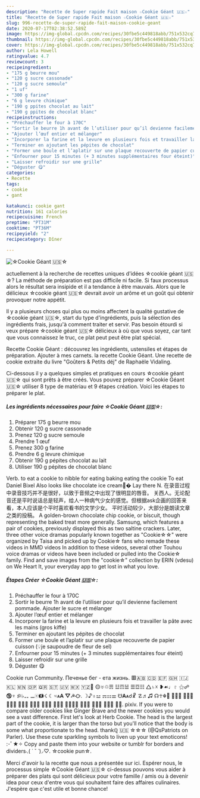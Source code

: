 ```yaml
---
description: "Recette de Super rapide Fait maison ☆Cookie Géant 🇺🇸☆"
title: "Recette de Super rapide Fait maison ☆Cookie Géant 🇺🇸☆"
slug: 996-recette-de-super-rapide-fait-maison-cookie-geant
date: 2020-07-17T02:38:52.589Z
image: https://img-global.cpcdn.com/recipes/30fbe5c449818abb/751x532cq70/☆cookie-geant-🇺🇸☆-photo-principale-de-la-recette.jpg
thumbnail: https://img-global.cpcdn.com/recipes/30fbe5c449818abb/751x532cq70/☆cookie-geant-🇺🇸☆-photo-principale-de-la-recette.jpg
cover: https://img-global.cpcdn.com/recipes/30fbe5c449818abb/751x532cq70/☆cookie-geant-🇺🇸☆-photo-principale-de-la-recette.jpg
author: Lela Howell
ratingvalue: 4.7
reviewcount: 3
recipeingredient:
- "175 g beurre mou"
- "120 g sucre cassonade"
- "120 g sucre semoule"
- "1 uf"
- "300 g farine"
- "6 g levure chimique"
- "190 g ppites chocolat au lait"
- "190 g ppites de chocolat blanc"
recipeinstructions:
- "Préchauffer le four à 170C"
- "Sortir le beurre 1h avant de l’utiliser pour qu’il devienne facilement pommade. Ajouter le sucre et mélanger"
- "Ajouter l’œuf entier et mélanger"
- "Incorporer la farine et la levure en plusieurs fois et travailler la pâte avec les mains (gros kiffe)"
- "Terminer en ajoutant les pépites de chocolat"
- "Former une boule et l’aplatir sur une plaque recouverte de papier cuisson (💡je saupoudre de fleur de sel)"
- "Enfourner pour 15 minutes (+ 3 minutes supplémentaires four éteint)"
- "Laisser refroidir sur une grille"
- "Déguster 😋"
categories:
- Recette
tags:
- cookie
- gant

katakunci: cookie gant 
nutrition: 161 calories
recipecuisine: French
preptime: "PT31M"
cooktime: "PT36M"
recipeyield: "2"
recipecategory: Dîner

---
```



![☆Cookie Géant 🇺🇸☆](https://img-global.cpcdn.com/recipes/30fbe5c449818abb/751x532cq70/☆cookie-geant-🇺🇸☆-photo-principale-de-la-recette.jpg)

actuellement à la recherche de recettes uniques d'idées ☆cookie géant 🇺🇸☆? La méthode de préparation est pas difficile ni facile. Si faux processus alors le résultat sera insipide et il a tendance à être mauvais. Alors que le délicieux ☆cookie géant 🇺🇸☆ devrait avoir un arôme et un goût qui obtenir provoquer notre appétit.

Il y a plusieurs choses qui plus ou moins affectent la qualité gustative de ☆cookie géant 🇺🇸☆, start du type d'ingrédients, puis la sélection des ingrédients frais, jusqu'à comment traiter et servir. Pas besoin étourdi si veux prépare ☆cookie géant 🇺🇸☆ délicieux à où que vous soyez, car tant que vous connaissez le truc, ce plat peut peut être plat spécial.

Recette Cookie Géant : découvrez les ingrédients, ustensiles et étapes de préparation. Ajouter à mes carnets. la recette Cookie Géant. Une recette de cookie extraite du livre &#34;Goûters &amp; Petits déj&#34; de Raphaële Vidaling.


Ci-dessous il y a quelques simples et pratiques en cours ☆cookie géant 🇺🇸☆ qui sont prêts à être créés. Vous pouvez préparer ☆Cookie Géant 🇺🇸☆ utiliser 8 type de matériau et 9 étapes création. Voici les étapes to préparer le plat.

<!--inarticleads1-->

##### Les ingrédients nécessaires pour faire ☆Cookie Géant 🇺🇸☆:

1. Préparer 175 g beurre mou
1. Obtenir 120 g sucre cassonade
1. Prenez 120 g sucre semoule
1. Prendre 1 œuf
1. Prenez 300 g farine
1. Prendre 6 g levure chimique
1. Obtenir 190 g pépites chocolat au lait
1. Utiliser 190 g pépites de chocolat blanc


Verb. to eat a cookie to nibble for eating baking eating the cookie To eat Daniel Bixel Also looks like chocolate ice cream💩� Lay there N. 在录音过程中录音技巧并不是很好，以致于音频之中出现了很明显的唇音。 关西人。无论配音还是平时说话总是轻声，给人一种病气少女的感觉。但根据ask企画的回答来看，本人应该是个平时喜欢看书的文学少女。 平时活动较少，大部分是朗读文章之类的投稿。 A golden-brown chocolate chip cookie, or biscuit, though representing the baked treat more generally. Samsung, which features a pair of cookies, previously displayed this as two saltine crackers. Later, three other voice dramas popularly known together as &#34;Cookie☆☆&#34; were organized by Taisa and picked up by Cookie☆ fans who remade these videos in MMD videos In addition to these videos, several other Touhou voice dramas or videos have been included or pulled into the Cookie☆ family. Find and save images from the &#34;cookie☆&#34; collection by ERIN (vdesu) on We Heart It, your everyday app to get lost in what you love. 

<!--inarticleads2-->

##### Étapes Créer ☆Cookie Géant 🇺🇸☆:

1. Préchauffer le four à 170C
1. Sortir le beurre 1h avant de l’utiliser pour qu’il devienne facilement pommade. Ajouter le sucre et mélanger
1. Ajouter l’œuf entier et mélanger
1. Incorporer la farine et la levure en plusieurs fois et travailler la pâte avec les mains (gros kiffe)
1. Terminer en ajoutant les pépites de chocolat
1. Former une boule et l’aplatir sur une plaque recouverte de papier cuisson (💡je saupoudre de fleur de sel)
1. Enfourner pour 15 minutes (+ 3 minutes supplémentaires four éteint)
1. Laisser refroidir sur une grille
1. Déguster 😋


Cookie run Community. Печенье бег - ета жизнь. 🟥🇦🇧 🇨🇩 🇪🇫 🇬🇭 🇮🇯 🇰🇱 🇲🇳 🇴🇵 🇶🇷 🇸🇹 🇺🇻 🇼🇽 🇾🇿🤍 🟡♅♲☴ ☳☶☱ ☰☲☷ 🛆♄☓ ❥☙♩♇ ⚝☍🕲♆ ♯♮♭⚋ ⚊🀅🗱☇ ☾♃🗚 ⛛☭⛮. ☽♪♁⚍ ⚎⚏⚌ ☋🗛☌☧ ☡♬♫ ☊☥☬ ⚿⛻♺ ⛧🗰🎝 🗶🗷🗴 🀍⛜⛦ ⛠🗦🕱 ♢♤⛝ ⛯♼⚯ ⚲⛤⚹⚶ 🀨🀋🀡 🀣🀖🀉 🀛🀂⚸ ⚉⛣. pixiv. If you were to compare older cookies like Ginger Brave and the newer cookies you would see a vast difference. First let&#39;s look at Herb Cookie. The head is the largest part of the cookie, it is larger than the torso but you&#39;ll notice that the body is some what proportionate to the head. thankℚ 🇺🇸 ☆☆☆ (@QsPatriots on Parler). Use these cute sparkling symbols to liven up your text emoticons! :･ﾟ★✧ Copy and paste them into your website or tumblr for borders and dividers⸜( ˙ ˘ ˙)⸝♡. ☆cookie pun☆. 


Merci d'avoir lu la recette que nous a présentée sur ici. Espérer nous, le processus simple ☆Cookie Géant 🇺🇸☆ ci-dessus pouvons vous aider à préparer des plats qui sont délicieux pour votre famille / amis ou à devenir idea pour ceux d'entre vous qui souhaitent faire des affaires culinaires. J'espère que c'est utile et bonne chance!
